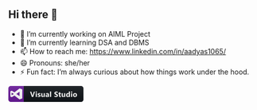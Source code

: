## Hi there 👋

- 🔭 I’m currently working on AIML Project
- 🌱 I’m currently learning DSA and DBMS
- 📫 How to reach me: https://www.linkedin.com/in/aadyas1065/
- 😄 Pronouns: she/her
- ⚡ Fun fact: I’m always curious about how things work under the hood.

<svg width="151" height="32" viewBox="0 0 151 32" fill="none" xmlns="http://www.w3.org/2000/svg">
<path d="M146 0H31V32H146C148.761 32 151 29.7614 151 27V5C151 2.23858 148.761 0 146 0Z" fill="#0F1418"/>
<path d="M31 0H5C2.23858 0 0 2.23858 0 5V27C0 29.7614 2.23858 32 5 32H31V0Z" fill="#6A1B9A"/>
<path d="M27.376 6.54957L22.9914 5.04957C22.7006 4.94988 22.3757 5.0025 22.1311 5.18988L12.2468 12.7683L7.24646 9.74896C6.98985 9.59296 6.67415 9.57173 6.39908 9.69265L4.55292 10.5003C4.21692 10.6471 4 10.9794 4 11.3459V20.5767C4 20.9431 4.21692 21.2754 4.55292 21.4222L6.39908 22.2299C6.67323 22.3508 6.98892 22.3286 7.24646 22.1736L12.2458 19.1542L22.1302 26.7327C22.2935 26.8582 22.492 26.9228 22.6914 26.9228C22.792 26.9228 22.8926 26.9062 22.9905 26.873L27.3751 25.373C27.7489 25.2456 28 24.8948 28 24.4997V7.4228C28 7.02773 27.7489 6.67696 27.376 6.54957ZM7.69231 17.5914V14.3311L10.3905 15.9613L7.69231 17.5914ZM22.4615 20.3154L16.0351 15.9613L22.4615 11.6071V20.3154Z" fill="white"/>
<path d="M11 16L6.5 18.5981V13.4019L11 16Z" fill="#631B8E"/>
<path d="M53.5479 11.4971L49.9298 22H47.2491L43.6749 11.4971H46.2237L48.4137 18.8066C48.5308 19.2021 48.6016 19.5513 48.6261 19.854H48.67C48.7042 19.5269 48.7799 19.168 48.897 18.7773L51.0723 11.4971H53.5479ZM56.1962 13.3135C55.8056 13.3135 55.4857 13.1987 55.2367 12.9692C54.9877 12.7349 54.8632 12.4492 54.8632 12.1123C54.8632 11.7656 54.9877 11.4824 55.2367 11.2627C55.4857 11.043 55.8056 10.9331 56.1962 10.9331C56.5917 10.9331 56.9115 11.043 57.1557 11.2627C57.4047 11.4824 57.5292 11.7656 57.5292 12.1123C57.5292 12.4639 57.4047 12.752 57.1557 12.9766C56.9115 13.2012 56.5917 13.3135 56.1962 13.3135ZM57.3388 22H55.0243V14.5H57.3388V22ZM58.9763 21.8022V19.9272C59.3571 20.1567 59.7356 20.3276 60.1115 20.4399C60.4924 20.5522 60.8513 20.6084 61.1882 20.6084C61.5984 20.6084 61.9206 20.5522 62.155 20.4399C62.3943 20.3276 62.5139 20.1567 62.5139 19.9272C62.5139 19.7808 62.4602 19.6587 62.3528 19.561C62.2453 19.4634 62.1062 19.3779 61.9353 19.3047C61.7693 19.2314 61.5862 19.1655 61.386 19.1069C61.1858 19.0483 60.9929 18.9824 60.8073 18.9092C60.5095 18.7969 60.2458 18.6772 60.0163 18.5503C59.7917 18.4185 59.6013 18.2671 59.445 18.0962C59.2937 17.9253 59.1765 17.7275 59.0935 17.5029C59.0154 17.2783 58.9763 17.0122 58.9763 16.7046C58.9763 16.2847 59.0666 15.9233 59.2473 15.6206C59.4328 15.3179 59.677 15.0713 59.9797 14.8809C60.2873 14.6855 60.6364 14.5439 61.0271 14.4561C61.4226 14.3633 61.8327 14.3169 62.2575 14.3169C62.5896 14.3169 62.9265 14.3438 63.2683 14.3975C63.6101 14.4463 63.947 14.5195 64.279 14.6172V16.4043C63.9861 16.2334 63.6711 16.1064 63.3342 16.0234C63.0022 15.9355 62.675 15.8916 62.3528 15.8916C62.2014 15.8916 62.0573 15.9062 61.9206 15.9355C61.7888 15.96 61.6716 15.999 61.5691 16.0527C61.4665 16.1016 61.386 16.1675 61.3274 16.2505C61.2688 16.3286 61.2395 16.4189 61.2395 16.5215C61.2395 16.6582 61.2834 16.7754 61.3713 16.873C61.4592 16.9707 61.5739 17.0562 61.7155 17.1294C61.8571 17.1978 62.0134 17.2612 62.1843 17.3198C62.3601 17.3735 62.5334 17.4297 62.7043 17.4883C63.0119 17.5957 63.2903 17.7129 63.5393 17.8398C63.7883 17.9668 64.0007 18.1157 64.1765 18.2866C64.3571 18.4575 64.4939 18.6577 64.5866 18.8872C64.6843 19.1167 64.7331 19.3901 64.7331 19.7075C64.7331 20.1519 64.6355 20.5327 64.4402 20.8501C64.2497 21.1626 63.9934 21.4189 63.6711 21.6191C63.3537 21.8145 62.9851 21.9561 62.5652 22.0439C62.1501 22.1367 61.718 22.1831 61.2688 22.1831C60.4436 22.1831 59.6794 22.0562 58.9763 21.8022ZM73.3799 22H71.0728V20.8574H71.0362C70.4649 21.7412 69.7007 22.1831 68.7437 22.1831C67.0054 22.1831 66.1363 21.1309 66.1363 19.0264V14.5H68.4434V18.8213C68.4434 19.8809 68.8633 20.4106 69.7032 20.4106C70.1182 20.4106 70.4502 20.2666 70.6993 19.9785C70.9483 19.6855 71.0728 19.29 71.0728 18.792V14.5H73.3799V22ZM81.7557 22H79.5658V20.9233H79.5365C79.0336 21.7632 78.2889 22.1831 77.3026 22.1831C76.5751 22.1831 76.0013 21.978 75.5814 21.5679C75.1664 21.1528 74.9588 20.6011 74.9588 19.9126C74.9588 18.4575 75.8207 17.6177 77.5443 17.3931L79.5804 17.1221C79.5804 16.3018 79.1361 15.8916 78.2474 15.8916C77.3539 15.8916 76.5043 16.1577 75.6986 16.6899V14.9468C76.0209 14.7808 76.4603 14.6343 77.017 14.5073C77.5785 14.3804 78.0887 14.3169 78.5477 14.3169C80.6864 14.3169 81.7557 15.3838 81.7557 17.5176V22ZM79.5804 18.9531V18.4478L78.2181 18.6235C77.4662 18.7212 77.0902 19.0605 77.0902 19.6416C77.0902 19.9053 77.1805 20.1226 77.3612 20.2935C77.5467 20.4595 77.7958 20.5425 78.1083 20.5425C78.5428 20.5425 78.8968 20.3936 79.1703 20.0957C79.4437 19.793 79.5804 19.4121 79.5804 18.9531ZM86.0812 22H83.7668V10.8965H86.0812V22ZM92.5423 21.5972V19.2534C92.9671 19.6099 93.4285 19.8784 93.9266 20.0591C94.4246 20.2349 94.9276 20.3228 95.4354 20.3228C95.7332 20.3228 95.992 20.2959 96.2117 20.2422C96.4363 20.1885 96.6219 20.1152 96.7684 20.0225C96.9197 19.9248 97.032 19.8125 97.1053 19.6855C97.1785 19.5537 97.2152 19.4121 97.2152 19.2607C97.2152 19.0557 97.1566 18.8726 97.0394 18.7114C96.9222 18.5503 96.7611 18.4014 96.556 18.2646C96.3558 18.1279 96.1165 17.9961 95.8382 17.8691C95.5599 17.7422 95.2596 17.6128 94.9373 17.481C94.117 17.1392 93.5042 16.7217 93.0989 16.2285C92.6986 15.7354 92.4984 15.1396 92.4984 14.4414C92.4984 13.8945 92.6082 13.4258 92.8279 13.0352C93.0477 12.6396 93.3455 12.3149 93.7215 12.061C94.1024 11.8071 94.5418 11.6216 95.0399 11.5044C95.5379 11.3823 96.0653 11.3213 96.6219 11.3213C97.1688 11.3213 97.6522 11.3555 98.0721 11.4238C98.4969 11.4873 98.8875 11.5874 99.244 11.7241V13.9141C99.0682 13.792 98.8753 13.6846 98.6653 13.5918C98.4603 13.499 98.2479 13.4233 98.0281 13.3647C97.8084 13.3013 97.5887 13.2549 97.369 13.2256C97.1541 13.1963 96.949 13.1816 96.7537 13.1816C96.4852 13.1816 96.241 13.2085 96.0213 13.2622C95.8016 13.311 95.616 13.3818 95.4647 13.4746C95.3133 13.5674 95.1961 13.6797 95.1131 13.8115C95.0301 13.9385 94.9886 14.0825 94.9886 14.2437C94.9886 14.4194 95.035 14.5781 95.1278 14.7197C95.2205 14.8564 95.3524 14.9883 95.5233 15.1152C95.6942 15.2373 95.9017 15.3594 96.1458 15.4814C96.39 15.5986 96.6658 15.7207 96.9735 15.8477C97.3934 16.0234 97.7694 16.2114 98.1014 16.4116C98.4383 16.6069 98.7264 16.8291 98.9656 17.0781C99.2049 17.3271 99.388 17.6128 99.515 17.9351C99.6419 18.2524 99.7054 18.6235 99.7054 19.0483C99.7054 19.6343 99.5931 20.1274 99.3685 20.5278C99.1487 20.9233 98.8485 21.2456 98.4676 21.4946C98.0867 21.7388 97.6424 21.9146 97.1346 22.022C96.6317 22.1294 96.0994 22.1831 95.5379 22.1831C94.9617 22.1831 94.4124 22.1343 93.89 22.0366C93.3724 21.939 92.9232 21.7925 92.5423 21.5972ZM105.803 21.9121C105.462 22.0928 104.946 22.1831 104.258 22.1831C102.627 22.1831 101.812 21.3359 101.812 19.6416V16.2065H100.596V14.5H101.812V12.8813L104.119 12.2222V14.5H105.803V16.2065H104.119V19.2388C104.119 20.02 104.429 20.4106 105.049 20.4106C105.293 20.4106 105.545 20.3398 105.803 20.1982V21.9121ZM114.421 22H112.114V20.8574H112.077C111.506 21.7412 110.742 22.1831 109.785 22.1831C108.046 22.1831 107.177 21.1309 107.177 19.0264V14.5H109.484V18.8213C109.484 19.8809 109.904 20.4106 110.744 20.4106C111.159 20.4106 111.491 20.2666 111.74 19.9785C111.989 19.6855 112.114 19.29 112.114 18.792V14.5H114.421V22ZM123.895 22H121.581V20.9673H121.552C121.024 21.7778 120.25 22.1831 119.23 22.1831C118.292 22.1831 117.538 21.8535 116.967 21.1943C116.395 20.5303 116.11 19.605 116.11 18.4185C116.11 17.1782 116.425 16.1846 117.054 15.4375C117.684 14.6904 118.51 14.3169 119.53 14.3169C120.497 14.3169 121.171 14.6636 121.552 15.3569H121.581V10.8965H123.895V22ZM121.625 18.3525V17.7886C121.625 17.3003 121.483 16.895 121.2 16.5728C120.917 16.2505 120.548 16.0894 120.094 16.0894C119.581 16.0894 119.181 16.292 118.893 16.6973C118.605 17.0977 118.461 17.6494 118.461 18.3525C118.461 19.0117 118.6 19.5195 118.878 19.876C119.157 20.2324 119.542 20.4106 120.035 20.4106C120.504 20.4106 120.885 20.2227 121.178 19.8467C121.476 19.4707 121.625 18.9727 121.625 18.3525ZM127.195 13.3135C126.805 13.3135 126.485 13.1987 126.236 12.9692C125.987 12.7349 125.862 12.4492 125.862 12.1123C125.862 11.7656 125.987 11.4824 126.236 11.2627C126.485 11.043 126.805 10.9331 127.195 10.9331C127.591 10.9331 127.911 11.043 128.155 11.2627C128.404 11.4824 128.528 11.7656 128.528 12.1123C128.528 12.4639 128.404 12.752 128.155 12.9766C127.911 13.2012 127.591 13.3135 127.195 13.3135ZM128.338 22H126.024V14.5H128.338V22ZM134.04 22.1831C132.79 22.1831 131.807 21.834 131.089 21.1357C130.376 20.4326 130.019 19.4805 130.019 18.2793C130.019 17.0391 130.391 16.0698 131.133 15.3716C131.875 14.6685 132.878 14.3169 134.143 14.3169C135.388 14.3169 136.365 14.6685 137.073 15.3716C137.781 16.0698 138.135 16.9951 138.135 18.1475C138.135 19.3926 137.768 20.3765 137.036 21.0991C136.309 21.8218 135.31 22.1831 134.04 22.1831ZM134.099 16.0894C133.552 16.0894 133.127 16.2773 132.825 16.6533C132.522 17.0293 132.371 17.5615 132.371 18.25C132.371 19.6904 132.952 20.4106 134.114 20.4106C135.222 20.4106 135.776 19.6709 135.776 18.1914C135.776 16.79 135.217 16.0894 134.099 16.0894Z" fill="white"/>
<path d="M146 0H5C2.23858 0 0 2.23858 0 5V27C0 29.7614 2.23858 32 5 32H146C148.761 32 151 29.7614 151 27V5C151 2.23858 148.761 0 146 0Z" fill="url(#paint0_linear)"/>
<defs>
<linearGradient id="paint0_linear" x1="0" y1="0" x2="0" y2="32" gradientUnits="userSpaceOnUse">
<stop stop-color="#BBBBBB" stop-opacity="0.1"/>
<stop offset="1" stop-opacity="0.1"/>
</linearGradient>
</defs>
</svg>
